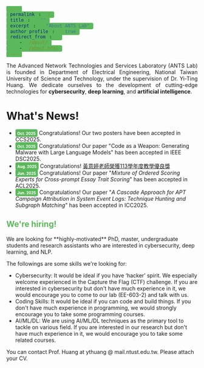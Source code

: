 ```yaml
---
permalink: /
title: ''
excerpt: "About ANTS Lab"
author_profile: true
redirect_from: 
  - /about/
  - /about.html
---
```

<style>
  span{ style="border-width: 3px ;
        width: 150px; height: 30px ;
        padding: 1px 5px 2px 5px;
        text-align: center;
        background-color:#5CB85C;
        border-radius: 4px;
  }
</style>

<p style="text-align: justify; white-space: normal;">The Advanced Network Technologies and Services Laboratory (ANTS Lab) is founded in Department of Electrical Engineering, National Taiwan University of Science and Technology, under the supervision of Dr. Yi-Ting Huang.  We dedicate ourselves to the development of cutting-edge technologies for <b>cybersecurity</b>, <b>deep learning</b>, and <b>artificial intelligence</b>.</p>

# What's News!
<ul>
    <li> <span style="border-width: 3px ; width: 150px; height: 30px ; padding: 1px 5px 2px 5px; text-align: center; background-color:#5CB85C;border-radius: 4px;"><font style="font-weight:bold" color="white" size="1">Oct. 2025</font></span> Congratulations! Our two posters have been accepted in CCS2025.</li>
    <li> <span style="border-width: 3px ; width: 150px; height: 30px ; padding: 1px 5px 2px 5px; text-align: center; background-color:#5CB85C;border-radius: 4px;"><font style="font-weight:bold" color="white" size="1">Oct. 2025</font></span> Congratulations!  Our paper "Code as a Weapon: Generating Malware with Large Language Models" has been accepted in IEEE DSC2025.</li>
    <li> <span style="border-width: 3px ; width: 150px; height: 30px ; padding: 1px 5px 2px 5px; text-align: center; background-color:#5CB85C;border-radius: 4px;"><font style="font-weight:bold" color="white" size="1">Aug. 2025</font></span> Congratulations! <a href="https://www.ee.ntust.edu.tw/p/406-1027-138440,r490.php">黃意婷老師榮獲113學年度教學優良獎</a></li>
    <li> <span style="border-width: 3px ; width: 150px; height: 30px ; padding: 1px 5px 2px 5px; text-align: center; background-color:#5CB85C;border-radius: 4px;"><font style="font-weight:bold" color="white" size="1">Jun. 2025</font></span> Congratulations! Our paper "<i>Mixture of Ordered Scoring Experts for Cross-prompt Essay Trait Scoring</i>" has been accepted in ACL2025.</li>
    <li> <span style="border-width: 3px ; width: 150px; height: 30px ; padding: 1px 5px 2px 5px; text-align: center; background-color:#5CB85C;border-radius: 4px;"><font style="font-weight:bold" color="white" size="1">Jun. 2025</font></span> Congratulations! Our paper "<i>A Cascade Approach for APT Campaign Attribution in System Event Logs: Technique Hunting and Subgraph Matching</i>" has been accepted in ICC2025.</li>
<!-- 
  <li> <span style="border-width: 3px ; width: 150px; height: 30px ; padding: 1px 5px 2px 5px; text-align: center; background-color:#5CB85C;border-radius: 4px;"><font style="font-weight:bold" color="white" size="1">Jul. 2025</font></span> Congratulations! 黃意婷老師指導專題生黃文良錄取大專學生研究計畫</li>
  <li> <span style="border-width: 3px ; width: 150px; height: 30px ; padding: 1px 5px 2px 5px; text-align: center; background-color:#5CB85C;border-radius: 4px;"><font style="font-weight:bold" color="white" size="1">Feb. 2025</font></span> 黃意婷老師指導碩士生楊明翊、林妍汝、沈婉瑛、余仲恩、王新元榮獲<a href="/images/NICS.pdf">113年度建置資安演練場域及攻擊/防禦腳本徵件活動</a>佳作</li>
  <li> <span style="border-width: 3px ; width: 150px; height: 30px ; padding: 1px 5px 2px 5px; text-align: center; background-color:#5CB85C;border-radius: 4px;"><font style="font-weight:bold" color="white" size="1">Dec. 2024</font></span> 黃意婷老師指導專題生陳柔尹、蔡宗嶧、廖冠語榮獲 <a href="/images/NTUST_bachlorcomp.pdf">113學年度電機工程系最佳專題競賽</a>第五名</li>
  <li> <span style="border-width: 3px ; width: 150px; height: 30px ; padding: 1px 5px 2px 5px; text-align: center; background-color:#5CB85C;border-radius: 4px;"><font style="font-weight:bold" color="white" size="1">Oct. 2024</font></span> Congratulations! Our paper has been selected to receive <a href="/images/TANET.png">Best Paper Awards of TANET 2024</a></li>
  <li> <span style="border-width: 3px ; width: 150px; height: 30px ; padding: 1px 5px 2px 5px; text-align: center; background-color:#5CB85C;border-radius: 4px;"><font style="font-weight:bold" color="white" size="1">July 2024</font></span> Congratulations! 黃意婷老師指導專題生陳柔尹錄取大專學生研究計畫</li>

  <li> <span style="border-width: 3px ; width: 150px; height: 30px ; padding: 1px 5px 2px 5px; text-align: center; background-color:#5CB85C;border-radius: 4px;"><font style="font-weight:bold" color="white" size="1">May 2023</font></span>  Prof. Yi-Ting Huang will give a talk at Indo-Taiwan Workshop in Jammu, India. Come to say hi!</li>
  <li> <span style="border-width: 3px ; width: 150px; height: 30px ; padding: 1px 5px 2px 5px; text-align: center; background-color:#5CB85C;border-radius: 4px;"><font style="font-weight:bold" color="white" size="1">Jan. 2023</font></span> Congratulations! Our paper has been selected to receive <a href="https://jise.iis.sinica.edu.tw/pages/jise/index.html#Announcements">the annual best paper award of 2022 by JISE</a>.</li>
  <li> <span style="border-width: 3px ; width: 150px; height: 30px ; padding: 1px 5px 2px 5px; text-align: center; background-color:#5CB85C;border-radius: 4px;"><font style="font-weight:bold" color="white" size="1">Dec. 2022</font></span> Congratulations! 黃意婷老師指導碩士生陳羿琪錄取台電公司111學年度研究所獎學金甄選</li>
  <li> <span style="border-width: 3px ; width: 150px; height: 30px ; padding: 1px 5px 2px 5px; text-align: center; background-color:#5CB85C;border-radius: 4px;"><font style="font-weight:bold" color="white" size="1">Sep. 2022</font></span> Prof. Yi-Ting Huang will give a talk at <a href="https://cyber.ithome.com.tw/2022/speaker-page/473">CYBERSEC2022</a>. Come to say hi!</li> 
-->

</ul>

<h2 style= "color:#5CB85C"> We're hiring!</h2>
We are looking for **highly-motivated** PhD, master, undergraduate students and research assistants who are interested in cybersecurity, deep learning, and NLP.

The followings are some skills we're looking for:

*	Cybersecurity: It would be ideal if you have ‘hacker’ spirit. We especially welcome experienced in the Capture the Flag (CTF) challenge. If you are interested in cybersecurity but don't have much experience in it, we would encourage you to come to our lab (EE-603-2) and talk with us.
*	Coding Skills: It would be ideal if you can code and build things. If you don't have much experience in programming, we would strongly encourage you to take some programming courses. 
*	AI/ML/DL: We are using AI/ML/DL techniques as the primary tool to tackle on various field. If you are interested in our research but don't have much experience in it, we would encourage you to take some related courses.

You can contact Prof. Huang at ythuang @ mail.ntust.edu.tw. Please attach your CV.


